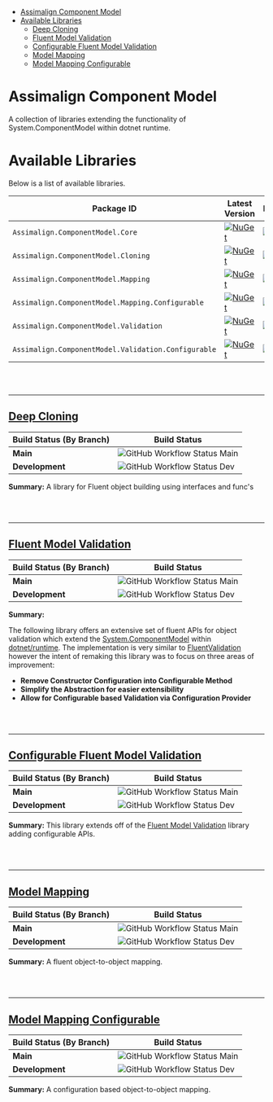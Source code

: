 
- [Assimalign Component Model](#assimalign-component-model)
- [Available Libraries](#available-libraries)
  - [Deep Cloning](#deep-cloning)
  - [Fluent Model Validation](#fluent-model-validation)
  - [Configurable Fluent Model Validation](#configurable-fluent-model-validation)
  - [Model Mapping](#model-mapping)
  - [Model Mapping Configurable](#model-mapping-configurable)



# Assimalign Component Model
A collection of libraries extending the functionality of System.ComponentModel within dotnet runtime.


# Available Libraries
Below is a list of available libraries.


|  Package ID                                           |  Latest Version  | Downloads | 
| ----------------------------------------------------- | ---------------- | --------- |
| `Assimalign.ComponentModel.Core`                      | [![NuGet](https://img.shields.io/nuget/v/Assimalign.ComponentModel.Core)](https://nuget.org/packages/Assimalign.ComponentModel.Core) | [![Nuget](https://img.shields.io/nuget/dt/Assimalign.ComponentModel.Core)](https://nuget.org/packages/Assimalign.ComponentModel.Core) |
| `Assimalign.ComponentModel.Cloning`                   | [![NuGet](https://img.shields.io/nuget/v/Assimalign.ComponentModel.Cloning)](https://nuget.org/packages/Assimalign.ComponentModel.Cloning) | [![Nuget](https://img.shields.io/nuget/dt/Assimalign.ComponentModel.Cloning.svg)](https://nuget.org/packages/Assimalign.ComponentModel.Cloning) |
| `Assimalign.ComponentModel.Mapping`                   | [![NuGet](https://img.shields.io/nuget/v/Assimalign.ComponentModel.Mapping)](https://nuget.org/packages/Assimalign.ComponentModel.Mapping) | [![Nuget](https://img.shields.io/nuget/dt/Assimalign.ComponentModel.Mapping.svg)](https://nuget.org/packages/Assimalign.ComponentModel.Mapping) |
| `Assimalign.ComponentModel.Mapping.Configurable`      | [![NuGet](https://img.shields.io/nuget/v/Assimalign.ComponentModel.Mapping.Configurable)](https://nuget.org/packages/Assimalign.ComponentModel.Mapping.Configurable) | [![Nuget](https://img.shields.io/nuget/dt/Assimalign.ComponentModel.Mapping.Configurable)](https://nuget.org/packages/Assimalign.ComponentModel.Mapping.Configurable) |
| `Assimalign.ComponentModel.Validation`                | [![NuGet](https://img.shields.io/nuget/v/Assimalign.ComponentModel.Validation)](https://nuget.org/packages/Assimalign.ComponentModel.Validation) | [![Nuget](https://img.shields.io/nuget/dt/Assimalign.ComponentModel.Validation)](https://nuget.org/packages/Assimalign.ComponentModel.Validation) |
| `Assimalign.ComponentModel.Validation.Configurable`   | [![NuGet](https://img.shields.io/nuget/v/Assimalign.ComponentModel.Validation.Configurable)](https://nuget.org/packages/Assimalign.ComponentModel.Validation.Configurable) | [![Nuget](https://img.shields.io/nuget/dt/Assimalign.ComponentModel.Validation.Configurable)](https://nuget.org/packages/Assimalign.ComponentModel.Validation.Configurable) |

<br/>
<br/>

---


## [Deep Cloning](./docs/cloning/overview.md)

|Build Status (By Branch) | Build Status |
|-------------------------|--------------|
|**Main**                 |![GitHub Workflow Status Main](https://img.shields.io/github/workflow/status/Assimalign-LLC/asal-component-model/assimalign.componentmodel.cloning.build.ci/main) |
|**Development**          |![GitHub Workflow Status Dev](https://img.shields.io/github/workflow/status/Assimalign-LLC/asal-component-model/assimalign.componentmodel.cloning.build.ci/development) |


**Summary:**
A library for Fluent object building using interfaces and func's

<br/>
<br/>

---


## [Fluent Model Validation](./docs/validation/overview.md)
|Build Status (By Branch) | Build Status |
|-------------------------|--------------|
|**Main**                 |![GitHub Workflow Status Main](https://img.shields.io/github/workflow/status/Assimalign-LLC/asal-component-model/assimalign.componentmodel.validation.build.ci/main) |
|**Development**          |![GitHub Workflow Status Dev](https://img.shields.io/github/workflow/status/Assimalign-LLC/asal-component-model/assimalign.componentmodel.validation.build.ci/development) |


**Summary:**

The following library offers an extensive set of fluent APIs for object validation which extend the [System.ComponentModel](https://github.com/dotnet/runtime/tree/main/src/libraries/System.ComponentModel) within [dotnet/runtime](https://github.com/dotnet/runtime). The implementation is very similar to [FluentValidation](https://github.com/FluentValidation) however the intent of remaking this library was to focus on three areas of improvement: 
- **Remove Constructor Configuration into Configurable Method**
- **Simplify the Abstraction for easier extensibility**
- **Allow for Configurable based Validation via Configuration Provider**


<br/>
<br/>

---

## [Configurable Fluent Model Validation](./docs/validation/configurable/overview.md)
|Build Status (By Branch) | Build Status |
|-------------------------|--------------|
|**Main**                 |![GitHub Workflow Status Main](https://img.shields.io/github/workflow/status/Assimalign-LLC/asal-component-model/assimalign.componentmodel.validation.configurable.build.ci/main) |
|**Development**          |![GitHub Workflow Status Dev](https://img.shields.io/github/workflow/status/Assimalign-LLC/asal-component-model/assimalign.componentmodel.validation.configurable.build.ci/development)|


**Summary:**
This library extends off of the [Fluent Model Validation](#fluent-model-validation) library adding configurable APIs.

<br/>
<br/>

---


## [Model Mapping](./docs/mapping/overview.md)
|Build Status (By Branch) | Build Status |
|-------------------------|--------------|
|**Main**                 |![GitHub Workflow Status Main](https://img.shields.io/github/workflow/status/Assimalign-LLC/asal-component-model/assimalign.componentmodel.mapping.build.ci/main) |
|**Development**          |![GitHub Workflow Status Dev](https://img.shields.io/github/workflow/status/Assimalign-LLC/asal-component-model/assimalign.componentmodel.mapping.build.ci/development)|


**Summary:**
A fluent object-to-object mapping.

<br/>
<br/>

---


##  [Model Mapping Configurable](./docs/mapping/configurable/overview.md)
|Build Status (By Branch) |Build Status|
|-------|------------|
|**Main**|![GitHub Workflow Status Main](https://img.shields.io/github/workflow/status/Assimalign-LLC/asal-component-model/assimalign.componentmodel.mapping.configurable.build.ci/main) |
|**Development**|![GitHub Workflow Status Dev](https://img.shields.io/github/workflow/status/Assimalign-LLC/asal-component-model/assimalign.componentmodel.mapping.configurable.build.ci/development)|


**Summary:**
A configuration based object-to-object mapping.